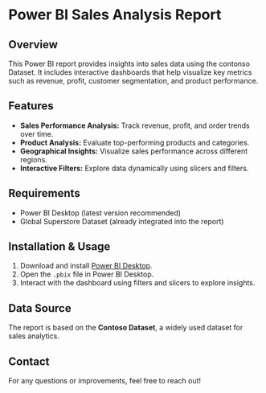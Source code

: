 # Power BI Sales Analysis Report

## Overview
This Power BI report provides insights into sales data using the contonso Dataset. It includes interactive dashboards that help visualize key metrics such as revenue, profit, customer segmentation, and product performance.

## Features
- **Sales Performance Analysis:** Track revenue, profit, and order trends over time.
- **Product Analysis:** Evaluate top-performing products and categories.
- **Geographical Insights:** Visualize sales performance across different regions.
- **Interactive Filters:** Explore data dynamically using slicers and filters.

## Requirements
- Power BI Desktop (latest version recommended)
- Global Superstore Dataset (already integrated into the report)

## Installation & Usage
1. Download and install [Power BI Desktop](https://powerbi.microsoft.com/).
2. Open the `.pbix` file in Power BI Desktop.
3. Interact with the dashboard using filters and slicers to explore insights.

## Data Source
The report is based on the **Contoso Dataset**, a widely used dataset for sales analytics.

## Contact
For any questions or improvements, feel free to reach out!

